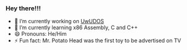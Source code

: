 ### Hey there!!!

<!--
**TheGreatJaeger/TheGreatJaeger** is a ✨ _special_ ✨ repository because its `README.md` (this file) appears on your GitHub profile. -->


- 🔭 I’m currently working on <a href="https://github.com/TheGreatJaeger/UwUDOS">UwUDOS</a>
- 🌱 I’m currently learning x86 Assembly, C and C++
- 😄 Pronouns: He/Him
- ⚡ Fun fact: Mr. Potato Head was the first toy to be advertised on TV
<!-- - 👯 I’m looking to collaborate on ...
- i’m looking for help with
- 💬 Ask me about ...
- 📫 How to reach me: ... -->
